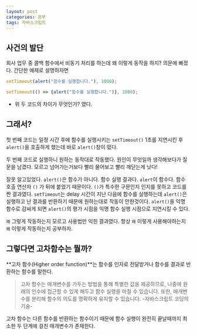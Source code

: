 ```yaml
---
layout: post
categories: 공부
tags: 자바스크립트 
---
```

## 사건의 발단 

회사 업무 중 콜백 함수에서 비동기 처리를 하는데 왜 이렇게 동작을 하지? 의문에 빠졌다. 간단한 예제로 설명하자면 

```javascript
setTimeout(alert("함수를 실행합니다."), 1000);

setTimeout(() => {alert("함수를 실행합니다.")}, 1000);
```
- 위 두 코드의 차이가 무엇인가?  였다.
 
## 그래서?

 첫 번째 코드는 일정 시간 후에 함수를 실행시키는 `setTimeout()` 1초를 지연시킨 후 `alert()`을 호출하게 했는데 바로 `alert()`창이 떴다. 

 두 번째 코드로 실행하니 원하는 동작대로 작동했다. 원인이 무엇일까 생각해보다가 질문을 남겼다. 모르고 넘어가는거보다 빨리 물어보고 빨리 깨닫는게 낫다! 

 잘못 알고있었다. `alert()`은 함수가 아니다. 함수 실행 결과다. `alert`이 함수다. 함수 호출 연산자 `()` 가 뒤에 붙었기 때문이다. `()`가 특수한 구문인지 인지를 못하고 코드를 짠 결과였다. `setTimeout`는 delay 시간이 지난 다음에 함수를 실행하는데 `alert()`은 실행하고 난 결과를 반환하기 때문에 원하는대로 작동이 안한것이다. `alert()`을 익명 함수로 감싸게 되면 `alert()`의 평가 시점을 익명 함수 실행 시점으로 지연시킬 수 있다. 

`왜` 그렇게 작동하는지 모르고 사용법만 익힌 결과였다. 항상 `왜` 이렇게 사용해야하는지 `왜` 이렇게 작동하는지 공부하자. 

## 그렇다면 고차함수는 뭘까? 

**고차 함수(Higher order function)**는 함수를 인자로 전달받거나 함수를 결과로 반환하는 함수를 말한다. 

> 고차 함수는 매개변수를 가두는 방법을 통해 특별한 값을 제공하므로, 나중에 원래의 인수에 접근할 수 있게 해두고 함수 실행을 마칠 수 있습니다. 또한, 매개변수를 분리해 함수의 의도를 명확하게 유지할 수 있습니다. -자바스크립트 코딩의 기술- 

고차 함수는 다른 함수를 반환하는 함수이기 때문에 함수 실행이 완전히 끝날때까지 최소한 두 단계에 걸친 매개변수가 존재한다. 
